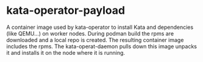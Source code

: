 # kata-operator-payload

A container image used by kata-operator to install Kata and dependencies (like QEMU...) on worker nodes.
During podman build the rpms are downloaded and a local repo is created. The resulting container image includes the rpms.
The kata-operat-daemon pulls down this image unpacks it and installs it on the node where it is running. 
